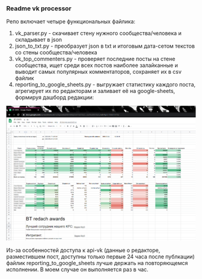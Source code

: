 ### Readme vk processor

Репо включает четыре функциональных файлика: 
1. vk_parser.py - скачивает стену нужного сообщества/человека и складывает в json
2. json_to_txt.py - преобразует json в txt и итоговым дата-сетом текстов со стены сообщества/человека
3. vk_top_commenters.py - проверяет последние посты на стене сообщества, ищет среди всех постов наиболее залайканные и выводит самых популярных комментаторов, сохраняет их в csv файлик
4. reporting_to_google_sheets.py - выгружает статистику каждого поста, агрегирует их по редакторам и заливает её на google-sheets, формируя дашборд редакции: 

![](https://github.com/Nejel/vk/blob/master/pic/dashboard.PNG) 

Из-за особенностей доступа к api-vk (данные о редакторе, разместившем пост, доступны только первые 24 часа после публкации) файлик reporting_to_google_sheets лучше держать на повторяющемся исполнении. В моем случае он выполняется раз в час.

